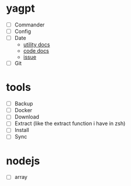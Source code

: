 # yagpt
- [ ] Commander
- [ ]  Config
- [ ]  Date
    - [utility docs](../documentation/classes/_utils_nodejs_date_index_.udateutility.html)
    - [code docs](../documentation/classes/_utils_nodejs_date_index_.udateutility.html)
    - [issue]()
- [ ]  Git

# tools
- [ ]  Backup
- [ ]  Docker
- [ ]  Download
- [ ]  Extract (like the extract function i have in zsh)
- [ ]  Install
- [ ]  Sync

# nodejs
- [ ] array
